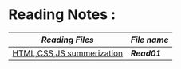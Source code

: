 # Reading Notes :

|***Reading Files*** |***File name*** |
| ----------- | -------------|
| [HTML,CSS,JS summerization](https://mohammadalmoqdad.github.io/github.io-reading-note/read01) |***Read01*** |